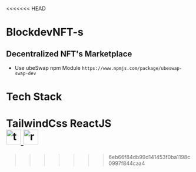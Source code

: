 <<<<<<< HEAD
# BlockdevNFT-s

## Decentralized NFT's Marketplace

- Use ubeSwap npm Module `https://www.npmjs.com/package/ubeswap-swap-dev`

# Tech Stack

**TailwindCss** **ReactJS**
<br>
<a href="https://tailwindcss.com/" target="_blank" rel="noreferrer"> <img src="https://www.vectorlogo.zone/logos/tailwindcss/tailwindcss-icon.svg" alt="tailwind" width="40" height="40"/> </a>
<a href="https://reactjs.org/" target="_blank" rel="noreferrer"> <img src="https://img.icons8.com/office/16/null/react.png"  alt="react" width="40" height="40"/> </a>
</br>
=======

>>>>>>> 6eb66f84db99d141453f0ba1198c0997f844caa4
